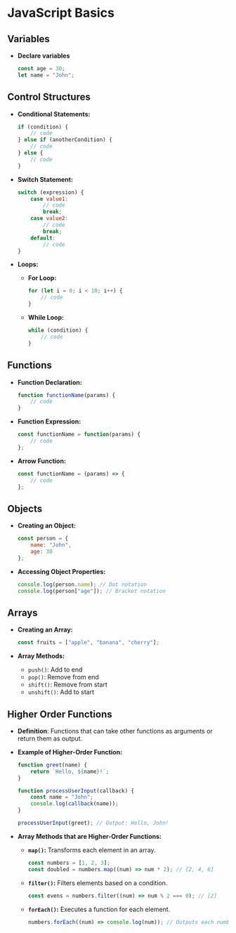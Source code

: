 # JavaScript Basics 

## Variables
- **Declare variables**
  ```javascript
  const age = 30; 
  let name = "John"; 
  ```

## Control Structures
- **Conditional Statements:**
  ```javascript
  if (condition) {
      // code
  } else if (anotherCondition) {
      // code
  } else {
      // code
  }
  ```

- **Switch Statement:**
  ```javascript
  switch (expression) {
      case value1:
          // code
          break;
      case value2:
          // code
          break;
      default:
          // code
  }
  ```

- **Loops:**
  - **For Loop:**
    ```javascript
    for (let i = 0; i < 10; i++) {
        // code
    }
    ```
  - **While Loop:**
    ```javascript
    while (condition) {
        // code
    }
    ```


## Functions
- **Function Declaration:**
  ```javascript
  function functionName(params) {
      // code
  }
  ```

- **Function Expression:**
  ```javascript
  const functionName = function(params) {
      // code
  };
  ```

- **Arrow Function:**
  ```javascript
  const functionName = (params) => {
      // code
  };
  ```

## Objects
- **Creating an Object:**
  ```javascript
  const person = {
      name: "John",
      age: 30
  };
  ```

- **Accessing Object Properties:**
  ```javascript
  console.log(person.name); // Dot notation
  console.log(person["age"]); // Bracket notation
  ```

## Arrays
- **Creating an Array:**
  ```javascript
  const fruits = ["apple", "banana", "cherry"];
  ```

- **Array Methods:**
  - `push()`: Add to end
  - `pop()`: Remove from end
  - `shift()`: Remove from start
  - `unshift()`: Add to start

## Higher Order Functions
- **Definition**: Functions that can take other functions as arguments or return them as output.
  
- **Example of Higher-Order Function:**
  ```javascript
  function greet(name) {
      return `Hello, ${name}!`;
  }

  function processUserInput(callback) {
      const name = "John";
      console.log(callback(name));
  }

  processUserInput(greet); // Output: Hello, John!
  ```

- **Array Methods that are Higher-Order Functions:**
  - **`map()`:** Transforms each element in an array.
    ```javascript
    const numbers = [1, 2, 3];
    const doubled = numbers.map((num) => num * 2); // [2, 4, 6]
    ```
  
  - **`filter()`:** Filters elements based on a condition.
    ```javascript
    const evens = numbers.filter((num) => num % 2 === 0); // [2]
    ```

  - **`forEach()`:** Executes a function for each element.
    ```javascript
    numbers.forEach((num) => console.log(num)); // Outputs each number
    ```

